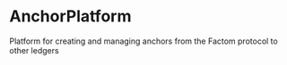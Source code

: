 # AnchorPlatform
Platform for creating and managing anchors from the Factom protocol to other ledgers
